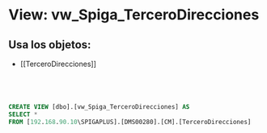 # View: vw_Spiga_TerceroDirecciones

## Usa los objetos:
- [[TerceroDirecciones]]

```sql




CREATE VIEW [dbo].[vw_Spiga_TerceroDirecciones] AS
SELECT *
FROM [192.168.90.10\SPIGAPLUS].[DMS00280].[CM].[TerceroDirecciones]

```

